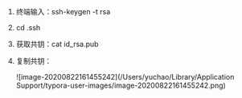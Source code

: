 1. 终端输入：ssh-keygen -t rsa

2. cd .ssh

3. 获取共钥：cat id_rsa.pub

4. 复制共钥：

   ![image-20200822161455242](/Users/yuchao/Library/Application Support/typora-user-images/image-20200822161455242.png)

   